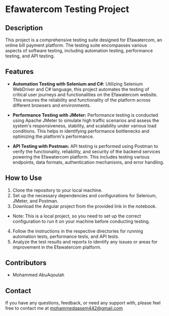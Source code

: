 # Efawatercom Testing Project

## Description
This project is a comprehensive testing suite designed for Efawatercom, an online bill payment platform. The testing suite encompasses various aspects of software testing, including automation testing, performance testing, and API testing.

## Features
- **Automation Testing with Selenium and C#:** Utilizing Selenium WebDriver and C# language, this project automates the testing of critical user journeys and functionalities on the Efawatercom website. This ensures the reliability and functionality of the platform across different browsers and environments.
  
- **Performance Testing with JMeter:** Performance testing is conducted using Apache JMeter to simulate high traffic scenarios and assess the system's responsiveness, stability, and scalability under various load conditions. This helps in identifying performance bottlenecks and optimizing the platform's performance.
  
- **API Testing with Postman:** API testing is performed using Postman to verify the functionality, reliability, and security of the backend services powering the Efawatercom platform. This includes testing various endpoints, data formats, authentication mechanisms, and error handling.

## How to Use
1. Clone the repository to your local machine.
2. Set up the necessary dependencies and configurations for Selenium, JMeter, and Postman.
3. Download the Angular project from the provided link in the notebook. 
- Note: This is a local project, so you need to set up the correct configuration to run it on your machine before conducting testing.
4. Follow the instructions in the respective directories for running automation tests, performance tests, and API tests.
5. Analyze the test results and reports to identify any issues or areas for improvement in the Efawatercom platform.

## Contributors
- Mohammed AbuAqoulah

## Contact
If you have any questions, feedback, or need any support with, please feel free to contact me at mohammedqasem442@gmail.com
